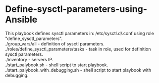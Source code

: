 # Define-sysctl-parameters-using-Ansible
This playbook defines sysctl parameters in: /etc/sysctl.d/<component name>.conf using role "define_sysctl_parameters".<br/>
./group_vars/all - definition of sysctl parameters.<br/>
./roles/define_sysctl_parameters/tasks - task in role, used for definition sysctl parameters.<br/>
./inventory - servers IP.<br/>
./start_palybook.sh - shell script to start playbook.<br/>
./start_palybook_with_debugging.sh - shell script to start playbook with debugging.<br/>
